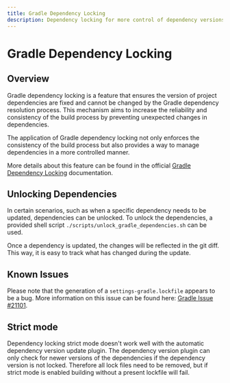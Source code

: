 ```yaml
---
title: Gradle Dependency Locking
description: Dependency locking for more control of dependency versions.
---
```


# Gradle Dependency Locking

## Overview

Gradle dependency locking is a feature that ensures the version of project dependencies are fixed and cannot be changed by the Gradle
dependency resolution process. This mechanism aims to increase the reliability and consistency of the build process by preventing unexpected
changes in dependencies.

The application of Gradle dependency locking not only enforces the consistency of the build process but also provides a way to manage
dependencies in a more controlled manner.

More details about this feature can be found in the
official [Gradle Dependency Locking](https://docs.gradle.org/current/userguide/dependency_locking.html) documentation.

## Unlocking Dependencies

In certain scenarios, such as when a specific dependency needs to be updated, dependencies can be unlocked. To unlock the dependencies, a
provided shell script `./scripts/unlock_gradle_dependencies.sh` can be used.

Once a dependency is updated, the changes will be reflected in the git diff. This way, it is easy to track what has changed during the
update.

## Known Issues

Please note that the generation of a `settings-gradle.lockfile` appears to be a bug. More information on this issue can be found
here: [Gradle Issue #21101](https://github.com/gradle/gradle/issues/21101).

## Strict mode

Dependency locking strict mode doesn't work well with the automatic dependency version update plugin.
The dependency version plugin can only check for newer versions of the dependencies if the dependency version is not locked. Therefore all
lock files need to be removed, but if strict mode is enabled building without a present lockfile will fail.
